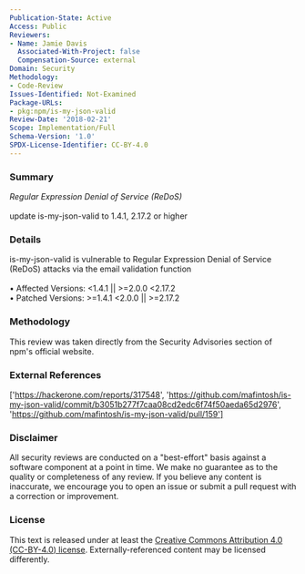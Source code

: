 ```yaml
---
Publication-State: Active
Access: Public
Reviewers:
- Name: Jamie Davis
  Associated-With-Project: false
  Compensation-Source: external
Domain: Security
Methodology:
- Code-Review
Issues-Identified: Not-Examined
Package-URLs:
- pkg:npm/is-my-json-valid
Review-Date: '2018-02-21'
Scope: Implementation/Full
Schema-Version: '1.0'
SPDX-License-Identifier: CC-BY-4.0
---
```

### Summary
*Regular Expression Denial of Service (ReDoS)*<br><br>update is-my-json-valid to 1.4.1, 2.17.2 or higher
### Details
is-my-json-valid is vulnerable to Regular Expression Denial of Service (ReDoS) attacks via the email validation function
<br><br>• Affected Versions: <1.4.1 || >=2.0.0 <2.17.2
<br>• Patched Versions: >=1.4.1 <2.0.0 || >=2.17.2
### Methodology
This review was taken directly from the Security Advisories section of npm's official website.
### External References
['https://hackerone.com/reports/317548', 'https://github.com/mafintosh/is-my-json-valid/commit/b3051b277f7caa08cd2edc6f74f50aeda65d2976', 'https://github.com/mafintosh/is-my-json-valid/pull/159']
### Disclaimer
All security reviews are conducted on a "best-effort" basis against a software component at a point in time. We make no guarantee as to the quality or completeness of any review. If you believe any content is inaccurate, we encourage you to open an issue or submit a pull request with a correction or improvement.
### License
This text is released under at least the [Creative Commons Attribution 4.0 (CC-BY-4.0) license](https://creativecommons.org/licenses/by/4.0/legalcode.txt). Externally-referenced content may be licensed differently.
